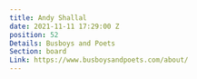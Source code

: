 ```yaml
---
title: Andy Shallal
date: 2021-11-11 17:29:00 Z
position: 52
Details: Busboys and Poets
Section: board
Link: https://www.busboysandpoets.com/about/
---
```



